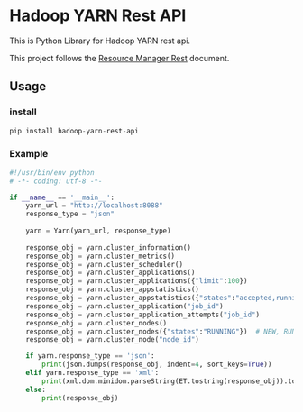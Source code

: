 # Hadoop YARN Rest API

This is Python Library for Hadoop YARN rest api.

This project follows the [Resource Manager Rest](https://hadoop.apache.org/docs/current/hadoop-yarn/hadoop-yarn-site/ResourceManagerRest.html) document.

## Usage

### install
```python
pip install hadoop-yarn-rest-api
```

### Example

```python
#!/usr/bin/env python
# -*- coding: utf-8 -*-

if __name__ == '__main__':
	yarn_url = "http://localhost:8088"
	response_type = "json"
	
    yarn = Yarn(yarn_url, response_type)
    
    response_obj = yarn.cluster_information()
    response_obj = yarn.cluster_metrics()
    response_obj = yarn.cluster_scheduler()
    response_obj = yarn.cluster_applications()
    response_obj = yarn.cluster_applications({"limit":100})
    response_obj = yarn.cluster_appstatistics()
    response_obj = yarn.cluster_appstatistics({"states":"accepted,running,finished","applicationTypes":"mapreduce"})
    response_obj = yarn.cluster_application("job_id")
    response_obj = yarn.cluster_application_attempts("job_id")
    response_obj = yarn.cluster_nodes()
    response_obj = yarn.cluster_nodes({"states":"RUNNING"})  # NEW, RUNNING, UNHEALTHY, DECOMMISSIONING, DECOMMISSIONED, LOST, REBOOTED, SHUTDOWN
    response_obj = yarn.cluster_node("node_id")

    if yarn.response_type == 'json':
        print(json.dumps(response_obj, indent=4, sort_keys=True))
    elif yarn.response_type == 'xml':
        print(xml.dom.minidom.parseString(ET.tostring(response_obj)).toprettyxml())
    else:
        print(response_obj)
```